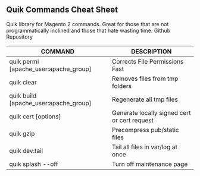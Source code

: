 Quik Commands Cheat Sheet
--

Quik library for Magento 2 commands. Great for those that are not programmatically inclined and those that hate wasting time.
​Github Repository​

COMMAND | DESCRIPTION
-- | --
quik permi [apache_user:apache_group] | Corrects File Permissions Fast
quik clear | Removes files from tmp folders
quik build [apache_user:apache_group] | Regenerate all tmp files
quik cert [options] <fqdn> | Generate locally signed cert or cert request
quik gzip  | Precompress pub/static files
quik dev:tail | Tail all files in var/log at once
quik splash --off | Turn off maintenance page
